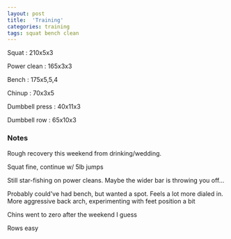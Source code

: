 ```yaml
---
layout: post
title:  'Training'
categories: training
tags: squat bench clean
---
```


Squat : 210x5x3

Power clean : 165x3x3

Bench : 175x5,5,4

Chinup  : 70x3x5

Dumbbell press  : 40x11x3

Dumbbell row  : 65x10x3

### Notes

Rough recovery this weekend from drinking/wedding.

Squat fine, continue w/ 5lb jumps

Still star-fishing on power cleans. Maybe the wider bar is throwing you off...

Probably could've had bench, but wanted a spot. Feels a lot more dialed in. More aggressive back arch, experimenting with feet position a bit

Chins went to zero after the weekend I guess

Rows easy
